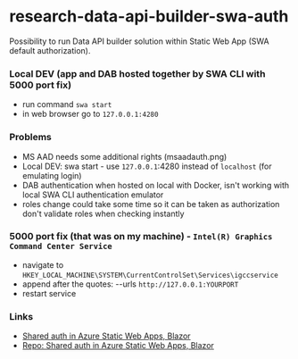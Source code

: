 # research-data-api-builder-swa-auth
Possibility to run Data API builder solution within Static Web App (SWA default authorization).

### Local DEV (app and DAB hosted together by SWA CLI with 5000 port fix)
- run command `swa start`
- in web browser go to `127.0.0.1:4280`

### Problems
- MS AAD needs some additional rights (msaadauth.png)
- Local DEV: swa start - use `127.0.0.1`:4280 instead of `localhost` (for emulating login) 
- DAB authentication when hosted on local with Docker, isn't working with local SWA CLI authentication emulator
- roles change could take some time so it can be taken as authorization don't validate roles when checking instantly 

### 5000 port fix (that was on my machine) - `Intel(R) Graphics Command Center Service`
- navigate to `HKEY_LOCAL_MACHINE\SYSTEM\CurrentControlSet\Services\igccservice`
- append after the quotes: --urls `http://127.0.0.1:YOURPORT`
- restart service

### Links
- [Shared auth in Azure Static Web Apps, Blazor](https://medium.com/@manuelspinto/shared-authentication-in-azure-static-web-apps-using-only-net-blazor-and-c-functions-003dfed7047c)
- [Repo: Shared auth in Azure Static Web Apps, Blazor](https://github.com/manuelspinto/azure-staticwebapp-dotnet)